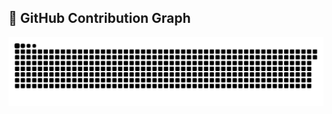 ## 🐍 GitHub Contribution Graph

<div align="center">

<img src="https://github.com/ArjunJagdale/ArjunJagdale/blob/output/github-contribution-grid-snake-dark.svg?palette=github-dark" />

</div>
